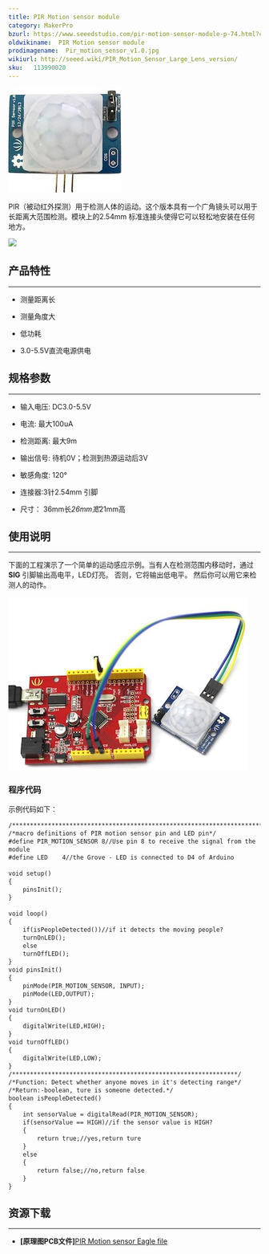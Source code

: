 ```yaml
---
title: PIR Motion sensor module
category: MakerPro
bzurl: https://www.seeedstudio.com/pir-motion-sensor-module-p-74.html?cPath=84_88&zenid=020999c566d2f31841dc54602b7d02ef
oldwikiname:  PIR Motion sensor module
prodimagename:  Pir_motion_sensor_v1.0.jpg
wikiurl: http://seeed.wiki/PIR_Motion_Sensor_Large_Lens_version/
sku:   113990020
---
```

![](https://github.com/SeeedDocument/PIR_Motion_sensor_module/raw/master/img/Pir_motion_sensor_v1.0.jpg)

PIR（被动红外探测）用于检测人体的运动。这个版本具有一个广角镜头可以用于长距离大范围检测。模块上的2.54mm 标准连接头使得它可以轻松地安装在任何地方。

[![](https://github.com/SeeedDocument/wiki_chinese/raw/master/docs/images/click_to_buy.PNG)](https://item.taobao.com/item.htm?spm=a1z10.3-c.w4002-11172317909.12.7033c493EiedM2&id=45673483594)

## 产品特性
---
*  测量距离长

*   测量角度大

*   低功耗

*   3.0-5.5V直流电源供电

## 规格参数
---
*   输入电压: DC3.0-5.5V

*   电流: 最大100uA

*   检测距离: 最大9m

*   输出信号: 待机0V；检测到热源运动后3V

*   敏感角度: 120°

*   连接器:3针2.54mm 引脚
*   尺寸： 36mm长*26mm宽*21mm高

## 使用说明
---

下面的工程演示了一个简单的运动感应示例。当有人在检测范围内移动时，通过 **SIG** 引脚输出高电平，LED灯亮。 否则，它将输出低电平。 然后你可以用它来检测人的动作。

![](https://github.com/SeeedDocument/PIR_Motion_sensor_module/raw/master/img/PIR_motion_sensor_module_connection.JPG)

### 程序代码

示例代码如下：
```
/*******************************************************************************/
/*macro definitions of PIR motion sensor pin and LED pin*/
#define PIR_MOTION_SENSOR 8//Use pin 8 to receive the signal from the module
#define LED    4//the Grove - LED is connected to D4 of Arduino

void setup()
{
    pinsInit();
}

void loop()
{
    if(isPeopleDetected())//if it detects the moving people?
    turnOnLED();
    else
    turnOffLED();
}
void pinsInit()
{
    pinMode(PIR_MOTION_SENSOR, INPUT);
    pinMode(LED,OUTPUT);
}
void turnOnLED()
{
    digitalWrite(LED,HIGH);
}
void turnOffLED()
{
    digitalWrite(LED,LOW);
}
/***************************************************************/
/*Function: Detect whether anyone moves in it's detecting range*/
/*Return:-boolean, ture is someone detected.*/
boolean isPeopleDetected()
{
    int sensorValue = digitalRead(PIR_MOTION_SENSOR);
    if(sensorValue == HIGH)//if the sensor value is HIGH?
    {
        return true;//yes,return ture
    }
    else
    {
        return false;//no,return false
    }
}
```

## 资源下载
---
- **[原理图PCB文件]**[PIR Motion sensor Eagle file](https://github.com/SeeedDocument/PIR_Motion_sensor_module/raw/master/res/PIR_sensor_v1.0.zip)

